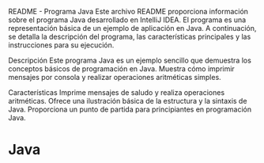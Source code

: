 README - Programa Java
Este archivo README proporciona información sobre el programa Java desarrollado en IntelliJ IDEA. 
El programa es una representación básica de un ejemplo de aplicación en Java. 
A continuación, se detalla la descripción del programa, las características principales y las instrucciones para su ejecución.

Descripción
Este programa Java es un ejemplo sencillo que demuestra los conceptos básicos de programación en Java. 
Muestra cómo imprimir mensajes por consola y realizar operaciones aritméticas simples.

Características
Imprime mensajes de saludo y realiza operaciones aritméticas.
Ofrece una ilustración básica de la estructura y la sintaxis de Java.
Proporciona un punto de partida para principiantes en programación Java.
# Java
